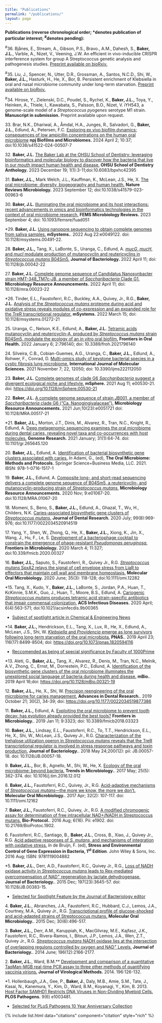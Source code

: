 ```yaml
---
title: "Publications"
permalink: "/publications/"
layout: page
---
```


<b>Publications (reverse chronological order; *denotes publication of particular interest; <sup>#</sup>denotes pending):</b> 


<sup>#</sup>36.  Bjånes, E., Stream, A., Gibson, P.S., Bravo., A.M., Dahesh, S., **Baker, J.L.**, Varble, A., Nizet, V., Veening, J.W.  An efficient in vivo-inducible CRISPR interference system for group A Streptococcus genetic analysis and pathogenesis studies.  [Preprint available on bioRxiv.](https://www.biorxiv.org/content/10.1101/2024.02.22.581527v1) 

<sup>#</sup>35. Liu, J., Spencer, N., Utter, D.R., Grossman, A., Santos, N.C.D., Shi, W., **Baker, J.L.,** Hasturk, H., He, X., Bor, B.  Persistent enrichment of Klebsiella in oral and nasal microbiome community under long-term starvation. [Preprint available on bioRxiv.](https://www.biorxiv.org/content/10.1101/2023.12.18.572173v1)

<sup>#</sup>34.  Hirose, Y., Zielenski, D.C., Poudel, S., Rychel, K., **Baker, J.L.,** Toya, Y., Heinken, A., Thiele, I., Kawabata, S., Palsson, B.O., Nizet, V.  iYH543, a genome-scale model of a *Streptococcus pyogenes* serotype M1 strain.  **Manuscript in submission.** Preprint available upon request.

33\.  Brar, N.K., Dhariwal, A., Åmdal, H.A., Junges, R., Salvadori, G., **Baker, J.L.**, Edlund, A., Petersen, F.C.  <a id="raw-url" href="https://raw.githubusercontent.com/jonbakerlab/jonbakerlab.github.io/master/publication-pdfs/s41522-024-00507-7.pdf">Exploring ex vivo biofilm dynamics: consequences of low ampicillin concentrations on the human oral microbiome</a> **npj Biofilms and Microbiomes.** 2024 April 2; 10:37; doi:10.1038/s41522-024-00507-7 

32\.  **Baker, J.L.**  <a id="raw-url" href="https://raw.githubusercontent.com/jonbakerlab/jonbakerlab.github.io/master/publication-pdfs/2023-12-14-OHSU-SODA_Anthology_Baker.pdf">The Baker Lab at the OHSU School of Dentistry: leveraging bioinformatics and molecular biology to discover how the bacteria that live in our mouth impact human health and disease.</a>  **OHSU School of Dentistry Anthology.** 2023 December 19; 1(1):3-11;doi:10.6083/bpxhc42395

31\.  **Baker, J.L.,** Mark Welch, J.L., Kauffman, K., McLean, J.S., He, X.  <a id="raw-url" href="https://raw.githubusercontent.com/jonbakerlab/jonbakerlab.github.io/master/publication-pdfs/s41579-023-00963-6.pdf">The oral microbiome: diversity, biogeography and human health.</a> **Nature Reviews Microbiology.** 2023 September 12; doi:10.1038/s41579-023-00963-6


30\.  **Baker, J.L.**  <a id="raw-url" href="https://raw.githubusercontent.com/jonbakerlab/jonbakerlab.github.io/master/publication-pdfs/fuad051.pdf">Illuminating the oral microbiome and its host interactions:  recent advancements in omics and bioinformatics technologies in the context of oral microbiome research.</a> **FEMS Microbiology Reviews.** 2023 September 4; doi: 10.1093/femsre/fuad051

\*29.  **Baker, J.L.** <a id="raw-url" href="https://raw.githubusercontent.com/jonbakerlab/jonbakerlab.github.io/master/publication-pdfs/msystems.00491-22.pdf">Using nanopore sequencing to obtain complete genomes from saliva samples.</a> **mSystems.**. 2022 Aug 22:e0049122. doi: 10.1128/msystems.00491-22. 

28\.  **Baker, J.L.,** Tang, X., LaBonte, S., Uranga, C., Edlund, A. <a id="raw-url" href="https://raw.githubusercontent.com/jonbakerlab/jonbakerlab.github.io/master/publication-pdfs/jb.00042-22.pdf">*mucG,* *mucH,* and *mucI* modulate production of mutanocyclin and reutericyclins in *Streptococcus mutans* B04Sm5.</a> **Journal of Bacteriology.**  2022 April 11; doi: 10.1128/jb.00042-22

27\.  **Baker, J.L.**  <a id="raw-url" href="https://raw.githubusercontent.com/jonbakerlab/jonbakerlab.github.io/master/publication-pdfs/mra.00023-22.pdf">Complete genome sequence of Candidatus Nanosynbacter strain HMT-348\_TM7c-JB, a member of *Saccharibacteria* Clade G1.</a> **Microbiology Resource Announcements.**  2022 April 11; doi: 10.1128/mra.00023-22

\*26.  Tinder, E.L., Faustoferri, R.C., Buckley, A.A., Quivey, Jr., R.G., **Baker, J.L.**  <a id="raw-url" href="https://raw.githubusercontent.com/jonbakerlab/jonbakerlab.github.io/master/publication-pdfs/msystems.01272-21.pdf">Analysis of the *Streptococcus mutans* proteome during acid and oxidative stress reveals modules of co-expression and an expanded role for the TreR transcriptional regulator.</a> **mSystems.**  2022 March 15; doi: 10.1128/msystems.01272-21 

25\.  Uranga, C., Nelson, K.E., Edlund, A., **Baker, J.L.**  <a id="raw-url" href="https://raw.githubusercontent.com/jonbakerlab/jonbakerlab.github.io/master/publication-pdfs/froh-02-796140.pdf">Tetramic acids mutanocyclin and reutericyclin-A, produced by *Streptococcus mutans* strain B04Sm5, modulate the ecology of an in vitro oral biofilm.</a>  **Frontiers in Oral Health.**  2022 January 6; 2:796140; doi: 10.3389/froh.2021796140

24\.  Silveira, C.B., Cobian-Guemes, A.G., Uranga, C., **Baker, J.L.,** Edlund, A., Rohwer, F., Conrad, D.  <a id="raw-url" href="https://raw.githubusercontent.com/jonbakerlab/jonbakerlab.github.io/master/publication-pdfs/ijms-22-12050.pdf">Multi-omics study of keystone bacterial species in a cystic fibrosis lung microbiome.</a> **International Journal of Molecular Sciences.**  2021 November 7; 22, 12050; doi: 10.3390/ijms222112050

23\.  **Baker, J.L.**  <a id="raw-url" href="https://raw.githubusercontent.com/jonbakerlab/jonbakerlab.github.io/master/publication-pdfs/mSphere.00530-21.pdf">Complete genomes of clade G6 *Saccharibacteria* suggest a divergent ecological niche and lifestyle.</a>  **mSphere.**  2021 Aug 11; e00530-21. doi: https://doi.org/10.1128/mSphere.00530-21

22\.  **Baker, J.L.**  <a id="raw-url" href="https://raw.githubusercontent.com/jonbakerlab/jonbakerlab.github.io/master/publication-pdfs/MRA.00517-21.pdf">A complete genome sequence of strain JB001, a member of *Saccharibacteria* clade G6 (“Ca. Nanogingivalaceae”).</a>  **Microbiology Resource Announcements.** 2021 Jun;10(23):e0051721 doi: 10.1128/MRA.00517-21

\*21.  **Baker, J.L.,** Morton, J.T., Dinis, M., Alvarez, R., Tran, N.C., Knight, R., Edlund, A.  <a id="raw-url" href="https://raw.githubusercontent.com/jonbakerlab/jonbakerlab.github.io/master/publication-pdfs/Genome%20Res.-2021-Baker-64-74.pdf">Deep metagenomic sequencing examines the oral microbiome during dental caries, revealing novel taxa and co-occurrences with host molecules.</a> **Genome Research.** 2021 January; 31(1):64-74. doi: 10.1101/gr.265645.120

20\.  **Baker, J.L.,** Edlund, A.  <a id="raw-url" href="https://raw.githubusercontent.com/jonbakerlab/jonbakerlab.github.io/master/publication-pdfs/bok-978-1-0716-1518-8.pdf">Identification of bacterial biosynthetic gene clusters associated with caries.</a>  *In* Adami, G., (ed), **The Oral Microbiome: Methods and Protocols.** Springer Science+Business Media, LLC. 2021.  IBSN: 978-1-0716-1517-1

19\.  **Baker, J.L.,** Edlund, A.  <a id="raw-url" href="https://raw.githubusercontent.com/jonbakerlab/jonbakerlab.github.io/master/publication-pdfs/Microbiology%20Resource%20Announcements-2020-Baker-e01067-20.full.pdf">Composite long- and short-read sequencing delivers a complete genome sequence of B04Sm5, a reutericyclin- and mutanocyclin-producing strain of *Streptococcus mutans.*</a> **Microbiology Resource Announcements.** 2020 Nov; 9:e01067-20. doi:10.1128/MRA.01067-20

18\.  Momeni, S., Beno, S., **Baker, J.L.,** Edlund, A., Ghazal, T., Wu, H., Childers, N.K.  <a id="raw-url" href="https://raw.githubusercontent.com/jonbakerlab/jonbakerlab.github.io/master/publication-pdfs/Momeni-JDR.pdf">Caries-associated biosynthetic gene clusters of *Streptococcus mutans*.</a> **Journal of Dental Research.** 2020 July; 99(8):969-976; doi:10.1177/0022034520914519

17\.  Yang, Y., Shen, W., Zhong, Q., He, X., **Baker, J.L.,** Xiong, K., Jin, X., Wang, J., Hu, F., Le, S.  <a id="raw-url" href="https://raw.githubusercontent.com/jonbakerlab/jonbakerlab.github.io/master/publication-pdfs/fmicb-11-00327.pdf">Development of a bacteriophage cocktail to constrain the emergence of phage-resistant *Pseudomonas aeruginosa.*</a> **Frontiers in Microbiology.**  2020 March 4; 11:327; doi:10.339/fmicb.2020.00327

16\.  **Baker, J.L.,** Saputo, S., Faustoferri, R., Quivey Jr., R.G.  <a id="raw-url" href="https://raw.githubusercontent.com/jonbakerlab/jonbakerlab.github.io/master/publication-pdfs/MOM-baker2020.pdf">*Streptococcus mutans* SpxA2 relays the signal of cell envelope stress from LiaR to effectors that maintain cell wall and membrane homeostasis.</a> **Molecular Oral Microbiology.** 2020 June; 35(3): 118-128; doi:10.1111/omi.12282

\*15.  Tang, X., Kudo, Y., **Baker, J.L.,** LaBonte, S., Jordan, P.A., Huan, T., KcKinnie, S.M.K., Guo, J., Huan, T., Moore, B.S., Edlund, A. <a id="raw-url" href="https://raw.githubusercontent.com/jonbakerlab/jonbakerlab.github.io/master/publication-pdfs/Tang-et-al-2020-acsinfecdis.9b00365.pdf">Cariogenic *Streptococcus mutans* produces tetramic acid strain-specific antibiotics that impair commensal colonization.</a>  **ACS Infectious Diseases.** 2020 April; 6(4):563-571; doi:10.1021/acsinfecdis.9b00365

* [Subject of spotlight article in Chemical & Engineering News](https://cen.acs.org/pharmaceuticals/antibiotics/Bacteria-behind-tooth-decay-make/98/web/2020/01)

\*14.  **Baker, J.L.,** Hendrickson, E.L., Tang, X., Lux, R., He, X., Edlund, A., McLean, J.S., Shi, W.  <a id="raw-url" href="https://raw.githubusercontent.com/jonbakerlab/jonbakerlab.github.io/master/publication-pdfs/Baker_et_al_PNAS.pdf">*Klebsiella* and *Providencia* emerge as lone survivors following long-term starvation of the oral microbiota.</a> **PNAS.**.  2019 April 23; 116(17):8499-8504; doi: https://doi.org/10.1073/pnas.1820594116

* [Reccomended as being of special significance by Faculty of 1000Prime](https://f1000.com/prime/735541010)

\*13.  Aleti, G., **Baker, J.L.,** Tang, X., Alvarez, R., Denis, M., Tran, N.C., Melnik, A.V., Zhong, C., Ernst, M., Dorrestein, P.C., Edlund, A.  <a id="raw-url" href="https://raw.githubusercontent.com/jonbakerlab/jonbakerlab.github.io/master/publication-pdfs/e00321-19.full.pdf">Identification of the biosynthetic gene clusters of the oral microbiome illuminates the unexplored social language of bacteria during health and disease.</a>  **mBio.**. 2019 April 16;doi: https://doi.org/10.1128/mBio.00321-19

12\.  **Baker, J.L.,** He, X., Shi, W.  <a id="raw-url" href="https://raw.githubusercontent.com/jonbakerlab/jonbakerlab.github.io/master/publication-pdfs/ADR2019.pdf">Precision reengineering of the oral microbiome for caries management.</a>  **Advances in Dental Research.**.  2019 October 21; 30(2), 34-39; doi: https://doi.org/10.1177/0022034519877386

11\.  **Baker, J.L.,** Edlund, A.  <a id="raw-url" href="https://raw.githubusercontent.com/jonbakerlab/jonbakerlab.github.io/master/publication-pdfs/fmicb-09-03323.pdf">Exploiting the oral microbiome to prevent tooth decay:  has evolution already provided the best tools?</a>  **Frontiers in Microbiology.**.  2019 Jan 11; 9:3323; doi: 10.3389/fmicb2018.03323

10\.  **Baker, J.L.,** Lindsay, E.L., Faustoferri, R.C., To, T.T., Hendrickson, E.L., He, X., Shi, W., McLean, J.S., Quivey Jr., R.G.  <a id="raw-url" href="https://raw.githubusercontent.com/jonbakerlab/jonbakerlab.github.io/master/publication-pdfs/J_Bacteriol_2018_Baker.PDF">Characterization of the trehalose utilization operon in *Streptococcus mutans* reveals that the TreR transcriptional regulator is involved in stress response pathways and toxin production.</a> **Journal of Bacteriology.**. 2018 May 24;200(12): pii: JB.00057-18. doi: 10.1128/JB.00057-18.

9\.  **Baker, J.L.,** Bor, B., Agnello, M., Shi, W., He, X.  <a id="raw-url" href="https://raw.githubusercontent.com/jonbakerlab/jonbakerlab.github.io/master/publication-pdfs/Ecology%20of%20the%20Oral%20Microbiome.pdf">Ecology of the oral microbiome:  beyond bacteria.</a>  **Trends in Microbiology.**. 2017 May; 25(5): 362-374. doi: 10.1016/j.tim.2016.12.012

8\.  **Baker, J.L.,** Faustoferri, R.C., Quivey, Jr., R.G.  <a id="raw-url" href="https://raw.githubusercontent.com/jonbakerlab/jonbakerlab.github.io/master/publication-pdfs/Baker_et_al-2016-Molecular_Oral_Microbiology.pdf">Acid-adaptive mechanisms of *Streptococcus mutans*—the more we know, the more we don’t.</a> **Molecular Oral Microbiology.**.  2017 Apr; 32(2): 107-117. doi:  10.1111/omi.12162

7\.  **Baker, J.L.,** Faustoferri, R.C., Quivey, Jr., R.G.  <a id="raw-url" href="https://raw.githubusercontent.com/jonbakerlab/jonbakerlab.github.io/master/publication-pdfs/Bio-protocol1902.pdf">A modified chromogenic assay for determination of free intracellular NAD+/NADH in Streptococcus mutans.</a> **Bio-Protocol.**.  2016 Aug; 6(16). Pii: e1902. doi: 10.21769/BioProtoc.1902.

6\.  Faustoferri, R.C., Santiago, B., <b>Baker, J.L.</b>, Cross, B., Xiao, J., Quivey Jr., R.G.  <a id="raw-url" href="https://raw.githubusercontent.com/jonbakerlab/jonbakerlab.github.io/master/publication-pdfs/ch88-2.pdf">Acid adaptive responses of <i>S. mutans,</i> and mechanisms of integration with oxidative stress.</a> <i>In</i> de Bruijn, F. (ed), <b>Stress and Environmental Control of Gene Expression in Bacteria, 1<sup>st</sup> Edition</b>.  John Wiley & Sons, Inc.  2016 Aug; ISBN: 9781119004882

\*5.  **Baker, J.L.**, Derr, A.D., Faustoferri, R.C., Quivey Jr., R.G.*,* <a id="raw-url" href="https://raw.githubusercontent.com/jonbakerlab/jonbakerlab.github.io/master/publication-pdfs/J.%20Bacteriol.-2015-Baker-3645-57.pdf">Loss of NADH oxidase activity in *Streptococcus mutans* leads to Rex-mediated overcompensation of NAD<sup>+</sup> regeneration by lactate dehydrogenase.</a> **Journal of Bacteriology.**.  2015 Dec;  197(23):3645-57. doi: 10.1128/JB.00383-15.

* [Selected for Spotlight Feature by the Journal of Bacteriology editor](https://jb.asm.org/content/197/23/3625*)

4\.  **Baker, J.L.**, Abranches, J.A., Faustoferri, R.C., Hubbard, C.J., Lemos, J.A., Courtney, M.A., Quivey Jr., R.G.  <a id="raw-url" href="https://raw.githubusercontent.com/jonbakerlab/jonbakerlab.github.io/master/publication-pdfs/Baker_et_al-2015-Molecular_Oral_Microbiology.pdf">Transcriptional profile of glucose-shocked and acid-adapted strains of Streptococcus mutans.</a> **Molecular Oral Microbiology.**.  2015 Dec; 30(6):496-517.

3\.  **Baker, J.L.,** Derr, A.M., Karuppiah, K., MacGilvray, M.E., Kajfasz, J.K., Faustoferri, R.C., Rivera-Ramos, I., Bitoun, J.P., Lemos, J.A., Wen, Z.T., Quivey Jr., R.G.  <a id="raw-url" href="https://raw.githubusercontent.com/jonbakerlab/jonbakerlab.github.io/master/publication-pdfs/J.%20Bacteriol.-2014-Baker-2166-77.pdf">*Streptococcus mutans* NADH oxidase lies at the intersection of overlapping regulons controlled by oxygen and NAD<sup>+</sup> Levels.</a> **Journal of Bacteriology.**.  2014 June; 196(12):2166-2177.

2\.  **Baker, J.L.**, Ward, B.M.**  <a id="raw-url" href="https://raw.githubusercontent.com/jonbakerlab/jonbakerlab.github.io/master/publication-pdfs/1-s2.0-S0166093413004308-main.pdf">Development and comparison of a quantitative TaqMan-MGB real-time PCR assay to three other methods of quantifying vaccinia virions.</a> **Journal of Virological Methods.** 2014.  196:126-132.

\*1.  Hollenbaugh,,J.A., Gee, P., **Baker, J.**, Daly, M.B., Amie, S.M., Tate, J., Kasai, N., Kanemura, Y., Kim, D., Ward, B.M., Koyanagi, Y., Kim, B.  2013.  <a id="raw-url" href="https://raw.githubusercontent.com/jonbakerlab/jonbakerlab.github.io/master/publication-pdfs/journal.ppat.1003481-2.PDF">Host Factor SAMHD1 Restricts DNA Viruses in Non-Dividing Myeloid Cells.</a> **PLOS Pathogens.** 9(6) e1003481.

* [Selected for PLoS Pathogens 10 Year Anniversary Collection](https://collections.plos.org/pathogens-10th-anniversary)





{% include list.html data="citations" component="citation" style="rich" %}
